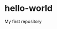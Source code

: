 # hello-world
My first repository
<!DOCTYPE html>
<htmel>
  <head>
  </head>
  <body>
  </body>
</html>
